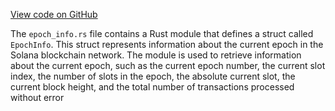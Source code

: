[View code on GitHub](https://github.com/solana-labs/solana/blob/master/sdk/src/epoch_info.rs)

The `epoch_info.rs` file contains a Rust module that defines a struct called `EpochInfo`. This struct represents information about the current epoch in the Solana blockchain network. The module is used to retrieve information about the current epoch, such as the current epoch number, the current slot index, the number of slots in the epoch, the absolute current slot, the current block height, and the total number of transactions processed without error 